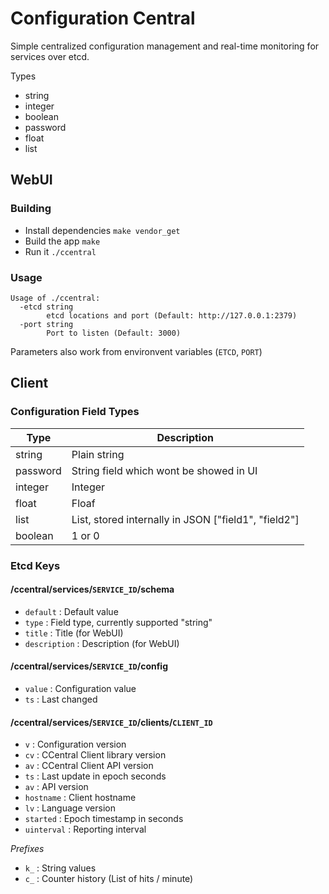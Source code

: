 # Configuration Central

Simple centralized configuration management and real-time monitoring for services over etcd.

Types

- string
- integer
- boolean
- password
- float
- list

## WebUI
 
### Building

- Install dependencies `make vendor_get`
- Build the app `make`
- Run it `./ccentral`

### Usage

	Usage of ./ccentral:
	  -etcd string
			etcd locations and port (Default: http://127.0.0.1:2379)
	  -port string
			Port to listen (Default: 3000)

Parameters also work from environvent variables (`ETCD`, `PORT`)

## Client

### Configuration Field Types

| Type     | Description                                          |
| -------- | ---------------------------------------------------- |
| string   | Plain string                                         |
| password | String field which wont be showed in UI              |
| integer  | Integer                                              |
| float    | Floaf                                                |
| list     | List, stored internally in JSON ["field1", "field2"] |
| boolean  | 1 or 0                                               |

### Etcd Keys

#### /ccentral/services/`SERVICE_ID`/schema

- `default` : Default value
- `type` : Field type, currently supported "string"
- `title` : Title (for WebUI)
- `description` : Description (for WebUI)

#### /ccentral/services/`SERVICE_ID`/config

- `value` : Configuration value
- `ts` : Last changed

#### /ccentral/services/`SERVICE_ID`/clients/`CLIENT_ID`

- `v` : Configuration version
- `cv` : CCentral Client library version 
- `av` : CCentral Client API version 
- `ts` : Last update in epoch seconds
- `av` : API version
- `hostname` : Client hostname
- `lv` : Language version
- `started` : Epoch timestamp in seconds
- `uinterval` : Reporting interval

_Prefixes_

- `k_` : String values
- `c_` : Counter history (List of hits / minute)
